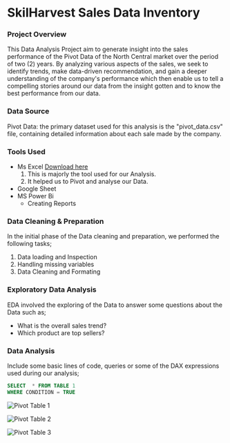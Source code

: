 # SkilHarvest Sales Data Inventory

### Project Overview
This Data Analysis Project aim to generate insight into the sales performance of the Pivot Data of the North Central market over the period of two (2) years. By analyzing various aspects of the sales, we seek to identify trends, make data-driven recommendation, and gain a deeper understanding of the company's performance which then enable us to tell a compelling stories around our data from the insight gotten and to know the best performance from our data.

### Data Source
Pivot Data: the primary dataset used for this analysis is the "pivot_data.csv" file, containing detailed information about each sale made by the company.

### Tools Used

- Ms Excel [Download here](https://microsoft.com)
  1. This is majorly the tool used for our Analysis.
  2. It helped us to Pivot and analyse our Data.
- Google Sheet
- MS Power Bi
  - Creating Reports

### Data Cleaning & Preparation
In the initial phase of the Data cleaning and preparation, we performed the following tasks;
1. Data loading and Inspection
2. Handling missing variables
3. Data Cleaning and Formating

 ### Exploratory Data Analysis
 EDA involved the exploring of the Data to answer some questions about the Data such as;
 - What is the overall sales trend?
 - Which product are top sellers?

### Data Analysis
Include some basic lines of code, queries or some of the DAX expressions used during our analysis;
 
``` SQL
SELECT  * FROM TABLE 1
WHERE CONDITION = TRUE
```

![Pivot Table 1](https://github.com/user-attachments/assets/857e8107-bfaf-454b-9292-76f9be5cb0e8)

![Pivot Table 2](https://github.com/user-attachments/assets/d6b4e3f0-1cfe-4bbb-bddc-ec08dd708f50)

![Pivot Table 3](https://github.com/user-attachments/assets/2f60bdbd-ca54-4278-bd64-0417feb8c9d5)


